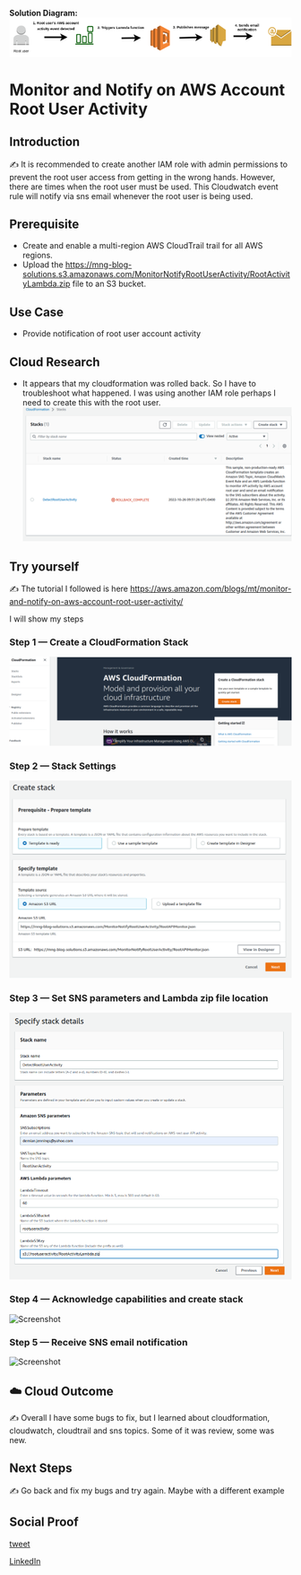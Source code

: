 **Solution Diagram:**
![placeholder image](Monitor_Root_user_Activity.drawio.png)

# Monitor and Notify on AWS Account Root User Activity

## Introduction

✍️ It is recommended to create another IAM role with admin permissions to prevent the root user access from getting in the wrong hands. However, there are times when the root user must be used. This Cloudwatch event rule will notify via sns email whenever the root user is being used.

## Prerequisite

- Create and enable a multi-region AWS CloudTrail trail for all AWS regions.
- Upload the https://mng-blog-solutions.s3.amazonaws.com/MonitorNotifyRootUserActivity/RootActivityLambda.zip file to an S3 bucket.

## Use Case

- Provide notification of root user account activity

## Cloud Research

- It appears that my cloudformation was rolled back. So I have to troubleshoot what happened. I was using another IAM role perhaps I need to create this with the root user.
![Screenshot](rollback.png)

## Try yourself

✍️ The tutorial I followed is here https://aws.amazon.com/blogs/mt/monitor-and-notify-on-aws-account-root-user-activity/

I will show my steps

### Step 1 — Create a CloudFormation Stack

![Screenshot](day3_step1.png)

### Step 2 — Stack Settings

![Screenshot](Day3_step2.png)

### Step 3 — Set SNS parameters and Lambda zip file location

![Screenshot](day3_step3.png)

### Step 4 — Acknowledge capabilities and create stack

![Screenshot](day4_step4.png)

### Step 5 — Receive SNS email notification

![Screenshot](day5_step5.png)

## ☁️ Cloud Outcome

✍️ Overall I have some bugs to fix, but I learned about cloudformation, cloudwatch, cloudtrail and sns topics. Some of it was review, some was new.

## Next Steps

✍️ Go back and fix my bugs and try again. Maybe with a different example

## Social Proof

[tweet](https://twitter.com/DemianJennings/status/1585283019132358656)

[LinkedIn](https://www.linkedin.com/feed/update/urn:li:activity:6991049691186507777/)


